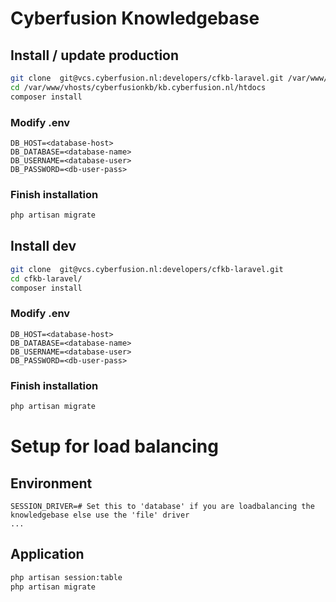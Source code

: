 # Cyberfusion Knowledgebase

## Install / update production
```bash
git clone  git@vcs.cyberfusion.nl:developers/cfkb-laravel.git /var/www/vhosts/cyberfusionkb/kb.cyberfusion.nl/htdocs
cd /var/www/vhosts/cyberfusionkb/kb.cyberfusion.nl/htdocs
composer install
```

### Modify .env
```dotenv
DB_HOST=<database-host>
DB_DATABASE=<database-name>
DB_USERNAME=<database-user>
DB_PASSWORD=<db-user-pass>
```

### Finish installation
```bash
php artisan migrate
```

## Install dev
```bash
git clone  git@vcs.cyberfusion.nl:developers/cfkb-laravel.git
cd cfkb-laravel/
composer install
```

### Modify .env
```dotenv
DB_HOST=<database-host>
DB_DATABASE=<database-name>
DB_USERNAME=<database-user>
DB_PASSWORD=<db-user-pass>
```

### Finish installation
```bash
php artisan migrate
```

# Setup for load balancing 
## Environment
```dotenv
SESSION_DRIVER=# Set this to 'database' if you are loadbalancing the knowledgebase else use the 'file' driver
...
```

## Application
```bash
php artisan session:table
php artisan migrate
```
